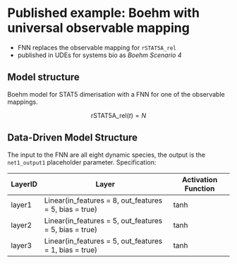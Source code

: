 # Published example: Boehm with universal observable mapping

- FNN replaces the observable mapping for `rSTAT5A_rel`
- published in UDEs for systems bio as *Boehm Scenario 4*

## Model structure

Boehm model for STAT5 dimerisation with a FNN for one of the observable mappings.

$$
\text{rSTAT5A\_rel}(t) = N
$$

## Data-Driven Model Structure

The input to the FNN are all eight dynamic species, the output is the `net1_output1` placeholder parameter. Specification:

| LayerID | Layer                                                  | Activation Function |
|---------|--------------------------------------------------------|---------------------|
| layer1  | Linear(in_features = 8, out_features = 5, bias = true) | tanh                |
| layer2  | Linear(in_features = 5, out_features = 5, bias = true) | tanh                |
| layer3  | Linear(in_features = 5, out_features = 1, bias = true) | tanh                |
